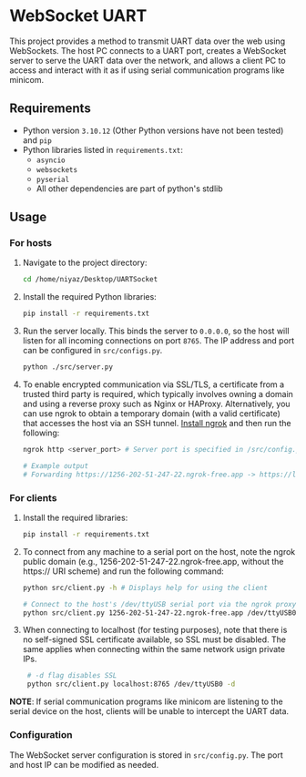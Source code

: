 # WebSocket UART

This project provides a method to transmit UART data over the web using WebSockets. The host PC connects to a UART port, creates a WebSocket server to serve the UART data over the network, and allows a client PC to access and interact with it as if using serial communication programs like minicom.

## Requirements

- Python version `3.10.12` (Other Python versions have not been tested) and `pip`
- Python libraries listed in `requirements.txt`:
  - `asyncio`
  - `websockets`
  - `pyserial`
  - All other dependencies are part of python's stdlib

## Usage

### For hosts

1.  Navigate to the project directory:

    ```sh
    cd /home/niyaz/Desktop/UARTSocket
    ```

2.  Install the required Python libraries:

    ```sh
    pip install -r requirements.txt
    ```

3.  Run the server locally. This binds the server to `0.0.0.0`, so the host will listen for all incoming connections on port `8765`. The IP address and port can be configured in `src/configs.py`.

    ```sh
    python ./src/server.py
    ```

4.  To enable encrypted communication via SSL/TLS, a certificate from a trusted third party is required, which typically involves owning a domain and using a reverse proxy such as Nginx or HAProxy. Alternatively, you can use ngrok to obtain a temporary domain (with a valid certificate) that accesses the host via an SSH tunnel. [Install ngrok](https://ngrok.com/docs/getting-started/) and then run the following:

    ```sh
    ngrok http <server_port> # Server port is specified in /src/config.py, 8765 by default

    # Example output
    # Forwarding https://1256-202-51-247-22.ngrok-free.app -> https://localhost:8765
    ```

### For clients

1. Install the required libraries:

   ```sh
   pip install -r requirements.txt
   ```

2. To connect from any machine to a serial port on the host, note the ngrok public domain (e.g., 1256-202-51-247-22.ngrok-free.app, without the https:// URI scheme) and run the following command:

   ```sh
   python src/client.py -h # Displays help for using the client

   # Connect to the host's /dev/ttyUSB serial port via the ngrok proxy, with a baud rate of 4800
   python src/client.py 1256-202-51-247-22.ngrok-free.app /dev/ttyUSB0 -b 4800
   ```

3. When connecting to localhost (for testing purposes), note that there is no self-signed SSL certificate available, so SSL must be disabled. The same applies when connecting within the same network usign private IPs.
   ```sh
    # -d flag disables SSL
    python src/client.py localhost:8765 /dev/ttyUSB0 -d
   ```

**NOTE**: If serial communication programs like minicom are listening to the serial device on the host, clients will be unable to intercept the UART data.

### Configuration

The WebSocket server configuration is stored in `src/config.py`. The port and host IP can be modified as needed.
